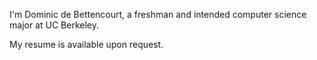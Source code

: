 I'm Dominic de Bettencourt, a freshman and intended computer science major at UC Berkeley.

My resume is available upon request. 
